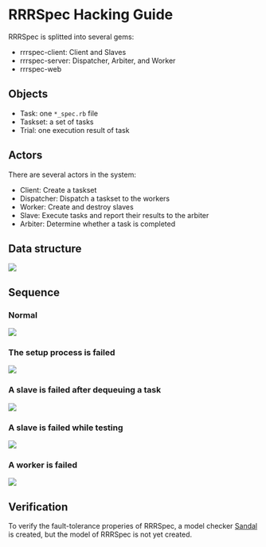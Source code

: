 # RRRSpec Hacking Guide

RRRSpec is splitted into several gems:

* rrrspec-client: Client and Slaves
* rrrspec-server: Dispatcher, Arbiter, and Worker
* rrrspec-web

## Objects

* Task: one `*_spec.rb` file
* Taskset: a set of tasks
* Trial: one execution result of task

## Actors

There are several actors in the system:

* Client: Create a taskset
* Dispatcher: Dispatch a taskset to the workers
* Worker: Create and destroy slaves
* Slave: Execute tasks and report their results to the arbiter
* Arbiter: Determine whether a task is completed

## Data structure

![](docs/data_structure.png)

## Sequence

### Normal

![](docs/sequence.png)

### The setup process is failed

![](docs/sequence_setup_failed.png)

### A slave is failed after dequeuing a task

![](docs/sequence_failed_after_dequeue.png)

### A slave is failed while testing

![](docs/sequence_failed_while_test.png)

### A worker is failed

![](docs/sequence_worker_failed.png)

## Verification

To verify the fault-tolerance properies of RRRSpec, a model checker
[Sandal](https://github.com/draftcode/sandal) is created, but the model of
RRRSpec is not yet created.

